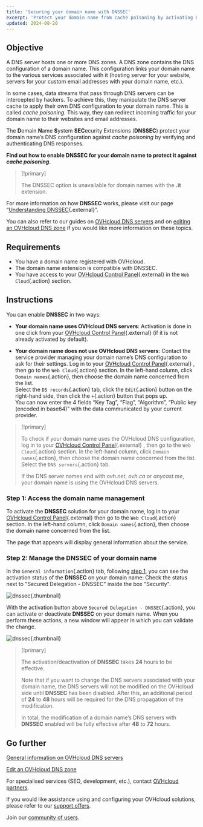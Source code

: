 ```yaml
---
title: 'Securing your domain name with DNSSEC'
excerpt: 'Protect your domain name from cache poisoning by activating DNSSEC'
updated: 2024-08-20
---
```


## Objective 

A DNS server hosts one or more DNS zones. A DNS zone contains the DNS configuration of a domain name. This configuration links your domain name to the various services associated with it (hosting server for your website, servers for your custom email addresses with your domain name, etc.).

In some cases, data streams that pass through DNS servers can be intercepted by hackers.
To achieve this, they manipulate the DNS server cache to apply their own DNS configuration to your domain name. This is called *cache poisoning*.
This way, they can redirect incoming traffic for your domain name to their websites and email addresses.

The **D**omain **N**ame **S**ystem **SEC**ecurity Extensions (**DNSSEC**) protect your domain name’s DNS configuration against *cache poisoning* by verifying and authenticating DNS responses.

**Find out how to enable DNSSEC for your domain name to protect it against *cache poisoning*.**

> [!primary]
>
> The DNSSEC option is unavailable for domain names with the **.it** extension.
>

For more information on how **DNSSEC** works, please visit our page “[Understanding DNSSEC](/links/web/domains-dnssec){.external}”.

You can also refer to our guides on [OVHcloud DNS servers](/pages/web_cloud/domains/dns_server_general_information) and on [editing an OVHcloud DNS zone](/pages/web_cloud/domains/dns_zone_edit) if you would like more information on these topics.

## Requirements

- You have a domain name registered with OVHcloud.
- The domain name extension is compatible with DNSSEC.
- You have access to your [OVHcloud Control Panel](/links/manager){.external} in the `Web Cloud`{.action} section.

## Instructions

You can enable **DNSSEC** in two ways:

- **Your domain name uses OVHcloud DNS servers**: Activation is done in one click from your [OVHcloud Control Panel](/links/manager){.external} (if it is not already activated by default).

- **Your domain name does not use OVHcloud DNS servers**: Contact the service provider managing your domain name’s DNS configuration to ask for their settings. Log in to your [OVHcloud Control Panel](/links/manager){.external} , then go to the `Web Cloud`{.action} section. In the left-hand column, click `Domain names`{.action}, then choose the domain name concerned from the list.</br>
Select the `DS records`{.action} tab, click the `Edit`{.action} button on the right-hand side, then click the `+`{.action} button that pops up.</br>
You can now enter the 4 fields “Key Tag”, “Flag”, “Algorithm”, “Public key (encoded in base64)” with the data communicated by your current provider.

> [!primary]
>
> To check if your domain name uses the OVHcloud DNS configuration, log in to your [OVHcloud Control Panel](/links/manager){.external} , then go to the `Web Cloud`{.action} section. In the left-hand column, click `Domain names`{.action}, then choose the domain name concerned from the list. Select the `DNS servers`{.action} tab.
>
> If the DNS server names end with *ovh.net*, *ovh.ca* or *anycast.me*, your domain name is using the OVHcloud DNS servers.
>

### Step 1: Access the domain name management <a name="step1"></a>

To activate the **DNSSEC** solution for your domain name, log in to your [OVHcloud Control Panel](/links/manager){.external} then go to the `Web Cloud`{.action} section. In the left-hand column, click `Domain names`{.action}, then choose the domain name concerned from the list.

The page that appears will display general information about the service. 

### Step 2: Manage the DNSSEC of your domain name

In the `General information`{.action} tab, following [step 1](#step1), you can see the activation status of the **DNSSEC** on your domain name: Check the status next to "Secured Delegation - DNSSEC" inside the box "Security".

![dnssec](/pages/assets/screens/control_panel/product-selection/web-cloud/domain-dns/general-information/activate-dnssec.png){.thumbnail}

With the activation button above `Secured Delegation - DNSSEC`{.action}, you can activate or deactivate **DNSSEC** on your domain name. When you perform these actions, a new window will appear in which you can validate the change.

![dnssec](/pages/assets/screens/control_panel/product-selection/web-cloud/domain-dns/general-information/activate-dnssec-confirmation.png){.thumbnail}

> [!primary]
>
> The activation/deactivation of **DNSSEC** takes **24** hours to be effective.
>
> Note that if you want to change the DNS servers associated with your domain name, the DNS servers will not be modified on the OVHcloud side until **DNSSEC** has been disabled. After this, an additional period of **24** to **48** hours will be required for the DNS propagation of the modification.
>
> In total, the modification of a domain name’s DNS servers with **DNSSEC** enabled will be fully effective after **48** to **72** hours.
>

## Go further

[General information on OVHcloud DNS servers](/pages/web_cloud/domains/dns_server_general_information)

[Edit an OVHcloud DNS zone](/pages/web_cloud/domains/dns_zone_edit)

For specialised services (SEO, development, etc.), contact [OVHcloud partners](/links/partner).

If you would like assistance using and configuring your OVHcloud solutions, please refer to our [support offers](/links/support).

Join our [community of users](/links/community). 
